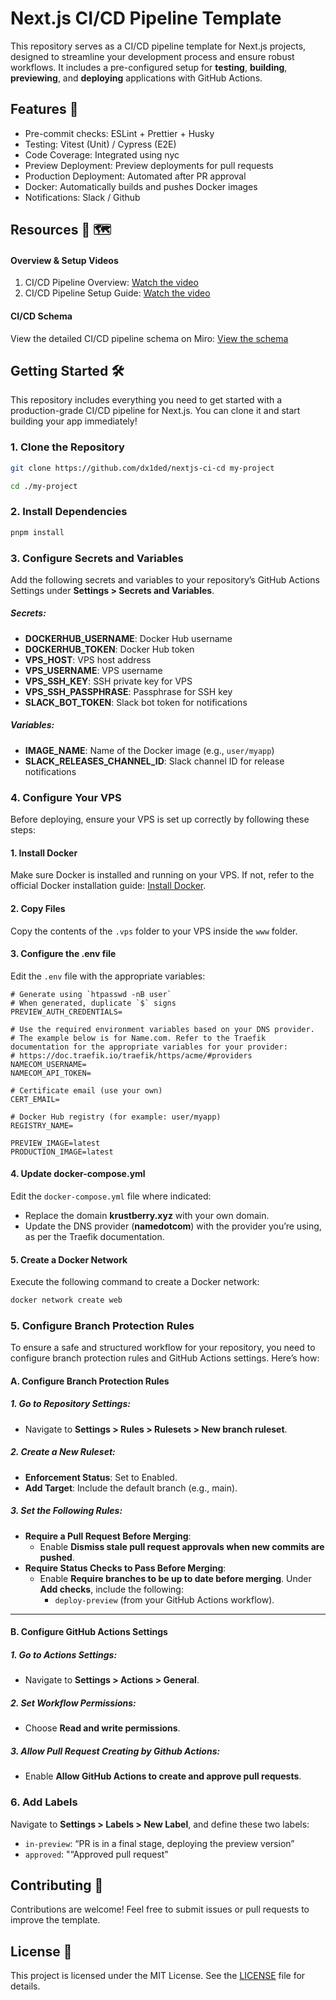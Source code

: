 # Next.js CI/CD Pipeline Template

This repository serves as a CI/CD pipeline template for Next.js projects, designed to streamline your development process and ensure robust workflows. It includes a pre-configured setup for **testing**, **building**, **previewing**, and **deploying** applications with GitHub Actions.

## Features 🚀

- Pre-commit checks: ESLint + Prettier + Husky
- Testing: Vitest (Unit) / Cypress (E2E)
- Code Coverage: Integrated using nyc
- Preview Deployment: Preview deployments for pull requests
- Production Deployment: Automated after PR approval
- Docker: Automatically builds and pushes Docker images
- Notifications: Slack / Github

## Resources 🎥 🗺️

#### Overview & Setup Videos

1. CI/CD Pipeline Overview: [Watch the video](https://www.youtube.com/watch?v=Ehukyu2_mMw)
2. CI/CD Pipeline Setup Guide: [Watch the video](https://www.youtube.com/watch?v=mXgAbCiafN8)

#### CI/CD Schema

View the detailed CI/CD pipeline schema on Miro: [View the schema](https://miro.com/welcomeonboard/UlJxYnlBV0hLRSt2VzMvM0UzekVtdngyYmlRaVlCUmtMUmRWR29oNm9FSWdhU09tT0ZTUnA5N3ZNSVZlWmJBL3MxRzEyRGN3QXFrbExYMEwzQ0VIUDA5bUgydnlPdFNRL1NGcGJrNUQ3RXRHMW5aTTQwVzRRVnVYNTE5NWxydFUhZQ==?share_link_id=588963981639)

## Getting Started 🛠️

This repository includes everything you need to get started with a production-grade CI/CD pipeline for Next.js. You can clone it and start building your app immediately!

### 1. Clone the Repository
```bash
git clone https://github.com/dx1ded/nextjs-ci-cd my-project

cd ./my-project
```

### 2. Install Dependencies
```bash
pnpm install
```

### 3. Configure Secrets and Variables

Add the following secrets and variables to your repository’s GitHub Actions Settings under **Settings > Secrets and Variables**.

##### Secrets:

- **DOCKERHUB_USERNAME**: Docker Hub username
- **DOCKERHUB_TOKEN**: Docker Hub token
- **VPS_HOST**: VPS host address
- **VPS_USERNAME**: VPS username
- **VPS_SSH_KEY**: SSH private key for VPS
- **VPS_SSH_PASSPHRASE**: Passphrase for SSH key
- **SLACK_BOT_TOKEN**: Slack bot token for notifications

##### Variables:

- **IMAGE_NAME**: Name of the Docker image (e.g., `user/myapp`)
- **SLACK_RELEASES_CHANNEL_ID**: Slack channel ID for release notifications

### 4. Configure Your VPS

Before deploying, ensure your VPS is set up correctly by following these steps:

#### 1. Install Docker

Make sure Docker is installed and running on your VPS. If not, refer to the official Docker installation guide: [Install Docker](https://docs.docker.com/engine/install/).

#### 2. Copy Files

Copy the contents of the `.vps` folder to your VPS inside the `www` folder.

#### 3. Configure the .env file

Edit the `.env` file with the appropriate variables:

```env
# Generate using `htpasswd -nB user`  
# When generated, duplicate `$` signs
PREVIEW_AUTH_CREDENTIALS=  

# Use the required environment variables based on your DNS provider.  
# The example below is for Name.com. Refer to the Traefik documentation for the appropriate variables for your provider:  
# https://doc.traefik.io/traefik/https/acme/#providers  
NAMECOM_USERNAME=  
NAMECOM_API_TOKEN=  

# Certificate email (use your own)  
CERT_EMAIL=

# Docker Hub registry (for example: user/myapp)  
REGISTRY_NAME=  

PREVIEW_IMAGE=latest  
PRODUCTION_IMAGE=latest 
```

#### 4. Update docker-compose.yml

Edit the `docker-compose.yml` file where indicated:

- Replace the domain **krustberry.xyz** with your own domain.
- Update the DNS provider (**namedotcom**) with the provider you’re using, as per the Traefik documentation.

#### 5. Create a Docker Network

Execute the following command to create a Docker network:

```bash
docker network create web
```

### 5. Configure Branch Protection Rules

To ensure a safe and structured workflow for your repository, you need to configure branch protection rules and GitHub Actions settings. Here’s how:

#### A. Configure Branch Protection Rules

##### 1. Go to Repository Settings:

- Navigate to **Settings > Rules > Rulesets > New branch ruleset**.

##### 2. Create a New Ruleset:

- **Enforcement Status**: Set to Enabled.
- **Add Target**: Include the default branch (e.g., main).

##### 3. Set the Following Rules:

- **Require a Pull Request Before Merging**:
  - Enable **Dismiss stale pull request approvals when new commits are pushed**.
- **Require Status Checks to Pass Before Merging**:
  - Enable **Require branches to be up to date before merging**.
  Under **Add checks**, include the following:
    - `deploy-preview` (from your GitHub Actions workflow).
   
---

#### B. Configure GitHub Actions Settings

##### 1. Go to Actions Settings:

- Navigate to **Settings > Actions > General**.

##### 2. Set Workflow Permissions:

- Choose **Read and write permissions**.

##### 3. Allow Pull Request Creating by Github Actions:

- Enable **Allow GitHub Actions to create and approve pull requests**.

### 6. Add Labels

Navigate to **Settings > Labels > New Label**, and define these two labels:

- `in-preview`: “PR is in a final stage, deploying the preview version”
- `approved`: "“Approved pull request"

## Contributing 🤝

Contributions are welcome! Feel free to submit issues or pull requests to improve the template.

## License 📄

This project is licensed under the MIT License. See the [LICENSE](https://github.com/dx1ded/nextjs-ci-cd/blob/main/LICENSE) file for details.
